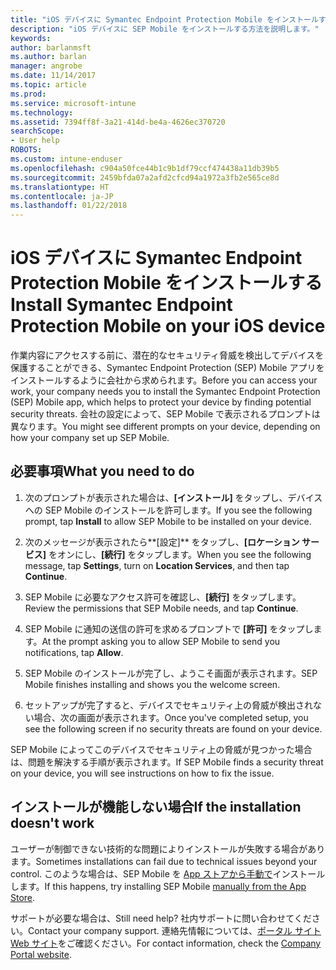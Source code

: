 ```yaml
---
title: "iOS デバイスに Symantec Endpoint Protection Mobile をインストールする必要がある | Microsoft Docs"
description: "iOS デバイスに SEP Mobile をインストールする方法を説明します。"
keywords: 
author: barlanmsft
ms.author: barlan
manager: angrobe
ms.date: 11/14/2017
ms.topic: article
ms.prod: 
ms.service: microsoft-intune
ms.technology: 
ms.assetid: 7394ff8f-3a21-414d-be4a-4626ec370720
searchScope:
- User help
ROBOTS: 
ms.custom: intune-enduser
ms.openlocfilehash: c904a50fce44b1c9b1df79ccf474438a11db39b5
ms.sourcegitcommit: 2459bfda07a2afd2cfcd94a1972a3fb2e565ce8d
ms.translationtype: HT
ms.contentlocale: ja-JP
ms.lasthandoff: 01/22/2018
---
```

# <a name="install-symantec-endpoint-protection-mobile-on-your-ios-device"></a><span data-ttu-id="3ce04-103">iOS デバイスに Symantec Endpoint Protection Mobile をインストールする</span><span class="sxs-lookup"><span data-stu-id="3ce04-103">Install Symantec Endpoint Protection Mobile on your iOS device</span></span>

<span data-ttu-id="3ce04-104">作業内容にアクセスする前に、潜在的なセキュリティ脅威を検出してデバイスを保護することができる、Symantec Endpoint Protection (SEP) Mobile アプリをインストールするように会社から求められます。</span><span class="sxs-lookup"><span data-stu-id="3ce04-104">Before you can access your work, your company needs you to install the Symantec Endpoint Protection (SEP) Mobile app, which helps to protect your device by finding potential security threats.</span></span> <span data-ttu-id="3ce04-105">会社の設定によって、SEP Mobile で表示されるプロンプトは異なります。</span><span class="sxs-lookup"><span data-stu-id="3ce04-105">You might see different prompts on your device, depending on how your company set up SEP Mobile.</span></span>

## <a name="what-you-need-to-do"></a><span data-ttu-id="3ce04-106">必要事項</span><span class="sxs-lookup"><span data-stu-id="3ce04-106">What you need to do</span></span>

1.  <span data-ttu-id="3ce04-107">次のプロンプトが表示された場合は、**[インストール]** をタップし、デバイスへの SEP Mobile のインストールを許可します。</span><span class="sxs-lookup"><span data-stu-id="3ce04-107">If you see the following prompt, tap **Install** to allow SEP Mobile to be installed on your device.</span></span>

2. <span data-ttu-id="3ce04-108">次のメッセージが表示されたら**[設定]** をタップし、**[ロケーション サービス]** をオンにし、**[続行]** をタップします。</span><span class="sxs-lookup"><span data-stu-id="3ce04-108">When you see the following message, tap **Settings**, turn on **Location Services**, and then tap **Continue**.</span></span>

3. <span data-ttu-id="3ce04-109">SEP Mobile に必要なアクセス許可を確認し、**[続行]** をタップします。</span><span class="sxs-lookup"><span data-stu-id="3ce04-109">Review the permissions that SEP Mobile needs, and tap **Continue**.</span></span>

4. <span data-ttu-id="3ce04-110">SEP Mobile に通知の送信の許可を求めるプロンプトで **[許可]** をタップします。</span><span class="sxs-lookup"><span data-stu-id="3ce04-110">At the prompt asking you to allow SEP Mobile to send you notifications, tap **Allow**.</span></span>

5. <span data-ttu-id="3ce04-111">SEP Mobile のインストールが完了し、ようこそ画面が表示されます。</span><span class="sxs-lookup"><span data-stu-id="3ce04-111">SEP Mobile finishes installing and shows you the welcome screen.</span></span>

6. <span data-ttu-id="3ce04-112">セットアップが完了すると、デバイスでセキュリティ上の脅威が検出されない場合、次の画面が表示されます。</span><span class="sxs-lookup"><span data-stu-id="3ce04-112">Once you've completed setup, you see the following screen if no security threats are found on your device.</span></span>

<span data-ttu-id="3ce04-113">SEP Mobile によってこのデバイスでセキュリティ上の脅威が見つかった場合は、問題を解決する手順が表示されます。</span><span class="sxs-lookup"><span data-stu-id="3ce04-113">If SEP Mobile finds a security threat on your device, you will see instructions on how to fix the issue.</span></span>

## <a name="if-the-installation-doesnt-work"></a><span data-ttu-id="3ce04-114">インストールが機能しない場合</span><span class="sxs-lookup"><span data-stu-id="3ce04-114">If the installation doesn't work</span></span>

<span data-ttu-id="3ce04-115">ユーザーが制御できない技術的な問題によりインストールが失敗する場合があります。</span><span class="sxs-lookup"><span data-stu-id="3ce04-115">Sometimes installations can fail due to technical issues beyond your control.</span></span> <span data-ttu-id="3ce04-116">このような場合は、SEP Mobile を [App ストアから手動で](https://itunes.apple.com/app/sep-mobile/id695620821)インストールします。</span><span class="sxs-lookup"><span data-stu-id="3ce04-116">If this happens, try installing SEP Mobile [manually from the App Store](https://itunes.apple.com/app/sep-mobile/id695620821).</span></span>

<span data-ttu-id="3ce04-117">サポートが必要な場合は、</span><span class="sxs-lookup"><span data-stu-id="3ce04-117">Still need help?</span></span> <span data-ttu-id="3ce04-118">社内サポートに問い合わせてください。</span><span class="sxs-lookup"><span data-stu-id="3ce04-118">Contact your company support.</span></span> <span data-ttu-id="3ce04-119">連絡先情報については、[ポータル サイト Web サイト](https://portal.manage.microsoft.com#HelpDeskDialog)をご確認ください。</span><span class="sxs-lookup"><span data-stu-id="3ce04-119">For contact information, check the [Company Portal website](https://portal.manage.microsoft.com#HelpDeskDialog).</span></span>

